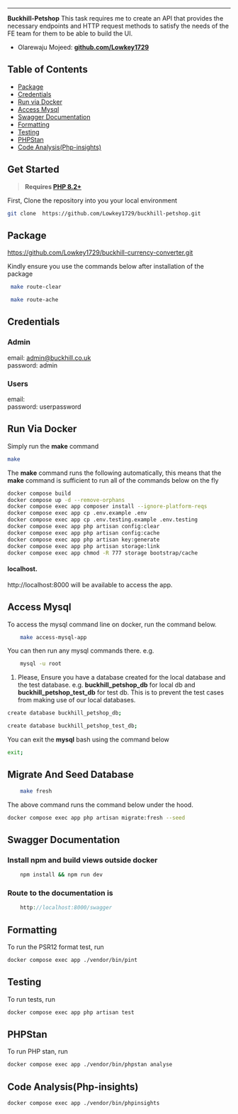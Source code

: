 ------
**Buckhill-Petshop** This task requires me to create an API that provides the necessary endpoints and HTTP request
methods
to satisfy the needs of the FE team for them to be able to build the UI.

- Olarewaju Mojeed: **[github.com/Lowkey1729](https://github.com/Lowkey1729)**

## Table of Contents

- [Package](#package)
- [Credentials](#credentials)
- [Run via Docker](#run-via-docker)
- [Access Mysql](#access-mysql)
- [Swagger Documentation](#swagger-documentation)
- [Formatting](#formatting)
- [Testing](#testing)
- [PHPStan](#phpstan)
- [Code Analysis(Php-insights)](#code-analysisphp-insights)

## Get Started

> **Requires [PHP 8.2+](https://php.net/releases/)**

First, Clone the repository into you your local environment

```bash
git clone  https://github.com/Lowkey1729/buckhill-petshop.git
```

## Package
https://github.com/Lowkey1729/buckhill-currency-converter.git

Kindly ensure you use the commands below after installation of the package
```bash
 make route-clear
```

```bash
 make route-ache
```

## Credentials

### Admin
email: admin@buckhill.co.uk <br>
password: admin

### Users
email: <any email from the user listings> <br>
password: userpassword


## Run Via Docker

Simply run the **make** command

```bash
make
```

The **make** command runs the following automatically, this means that the
**make** command is sufficient to run all of the commands below on the fly

```bash
docker compose build
docker compose up -d --remove-orphans
docker compose exec app composer install --ignore-platform-reqs
docker compose exec app cp .env.example .env
docker compose exec app cp .env.testing.example .env.testing
docker compose exec app php artisan config:clear
docker compose exec app php artisan config:cache
docker compose exec app php artisan key:generate
docker compose exec app php artisan storage:link
docker compose exec app chmod -R 777 storage bootstrap/cache
```

#### localhost.

http://localhost:8000 will be available to access the app.

## Access Mysql

To access the mysql command line on docker, run the command below.

```bash
    make access-mysql-app
```

You can then run any mysql commands there. e.g.

```bash
    mysql -u root
```

1. Please, Ensure you have a database created for the local database and the test database.
   e.g. **buckhill_petshop_db** for local db and **buckhill_petshop_test_db** for test db.
    This is to prevent the test cases from making use of our local databases.
```bash
create database buckhill_petshop_db;
```

```bash
create database buckhill_petshop_test_db;
```

You can exit the **mysql** bash using the command below

```bash
exit;
```

## Migrate And Seed Database


```bash
    make fresh
```

The above command runs the command below under the hood.

```bash
docker compose exec app php artisan migrate:fresh --seed
```

## Swagger Documentation

### Install npm and build views outside docker

```bash
    npm install && npm run dev
```

### Route to the documentation is

```php
    http://localhost:8000/swagger
```

## Formatting

To run the PSR12 format test, run

```bash
docker compose exec app ./vendor/bin/pint
```

## Testing

To run tests, run

```bash
docker compose exec app php artisan test
```

## PHPStan

To run PHP stan, run

```bash
docker compose exec app ./vendor/bin/phpstan analyse
```

## Code Analysis(Php-insights)

```bash
docker compose exec app ./vendor/bin/phpinsights 
```


